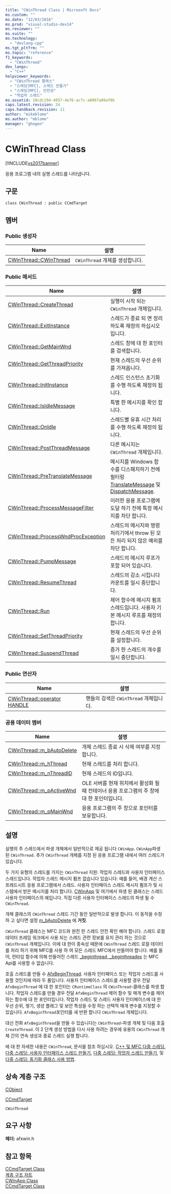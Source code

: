 ```yaml
---
title: "CWinThread Class | Microsoft Docs"
ms.custom: ""
ms.date: "12/03/2016"
ms.prod: "visual-studio-dev14"
ms.reviewer: ""
ms.suite: ""
ms.technology: 
  - "devlang-cpp"
ms.tgt_pltfrm: ""
ms.topic: "reference"
f1_keywords: 
  - "CWinThread"
dev_langs: 
  - "C++"
helpviewer_keywords: 
  - "CWinThread 클래스"
  - "스레딩[MFC], 스레드 만들기"
  - "스레딩[MFC], 안전성"
  - "작업자 스레드"
ms.assetid: 10cdc294-4057-4e76-ac7c-a8967a89af0b
caps.latest.revision: 24
caps.handback.revision: 11
author: "mikeblome"
ms.author: "mblome"
manager: "ghogen"
---
```

# CWinThread Class
[!INCLUDE[vs2017banner](../../assembler/inline/includes/vs2017banner.md)]

응용 프로그램 내의 실행 스레드를 나타냅니다.  
  
## 구문  
  
```  
class CWinThread : public CCmdTarget  
```  
  
## 멤버  
  
### Public 생성자  
  
|Name|설명|  
|----------|--------|  
|[CWinThread::CWinThread](../Topic/CWinThread::CWinThread.md)|`CWinThread` 개체를 생성합니다.|  
  
### Public 메서드  
  
|Name|설명|  
|----------|--------|  
|[CWinThread::CreateThread](../Topic/CWinThread::CreateThread.md)|실행이 시작 되는 `CWinThread` 개체입니다.|  
|[CWinThread::ExitInstance](../Topic/CWinThread::ExitInstance.md)|스레드가 종료 되 면 정리 하도록 재정의 하십시오입니다.|  
|[CWinThread::GetMainWnd](../Topic/CWinThread::GetMainWnd.md)|스레드 창에 대 한 포인터를 검색합니다.|  
|[CWinThread::GetThreadPriority](../Topic/CWinThread::GetThreadPriority.md)|현재 스레드의 우선 순위를 가져옵니다.|  
|[CWinThread::InitInstance](../Topic/CWinThread::InitInstance.md)|스레드 인스턴스 초기화를 수행 하도록 재정의 됩니다.|  
|[CWinThread::IsIdleMessage](../Topic/CWinThread::IsIdleMessage.md)|특별 한 메시지를 확인 합니다.|  
|[CWinThread::OnIdle](../Topic/CWinThread::OnIdle.md)|스레드별 유휴 시간 처리를 수행 하도록 재정의 됩니다.|  
|[CWinThread::PostThreadMessage](../Topic/CWinThread::PostThreadMessage.md)|다른 메시지는 `CWinThread` 개체입니다.|  
|[CWinThread::PreTranslateMessage](../Topic/CWinThread::PreTranslateMessage.md)|메시지를 Windows 함수를 디스패치하기 전에 필터링  [TranslateMessage](http://msdn.microsoft.com/library/windows/desktop/ms644955) 및  [DispatchMessage](http://msdn.microsoft.com/library/windows/desktop/ms644934).|  
|[CWinThread::ProcessMessageFilter](../Topic/CWinThread::ProcessMessageFilter.md)|이러한 응용 프로그램에 도달 하기 전에 특정 메시지를 차단 합니다.|  
|[CWinThread::ProcessWndProcException](../Topic/CWinThread::ProcessWndProcException.md)|스레드의 메시지와 명령 처리기에서 throw 된 모든 처리 되지 않은 예외를 차단 합니다.|  
|[CWinThread::PumpMessage](../Topic/CWinThread::PumpMessage.md)|스레드의 메시지 루프가 포함 되어 있습니다.|  
|[CWinThread::ResumeThread](../Topic/CWinThread::ResumeThread.md)|스레드의 감소 시킵니다 카운트를 일시 중단합니다.|  
|[CWinThread::Run](../Topic/CWinThread::Run.md)|제어 함수에 메시지 펌프 스레드입니다.  사용자 기본 메시지 루프를 재정의 합니다.|  
|[CWinThread::SetThreadPriority](../Topic/CWinThread::SetThreadPriority.md)|현재 스레드의 우선 순위를 설정합니다.|  
|[CWinThread::SuspendThread](../Topic/CWinThread::SuspendThread.md)|증가 한 스레드의 개수를 일시 중단합니다.|  
  
### Public 연산자  
  
|Name|설명|  
|----------|--------|  
|[CWinThread::operator HANDLE](../Topic/CWinThread::operator%20HANDLE.md)|핸들의 검색은 `CWinThread` 개체입니다.|  
  
### 공용 데이터 멤버  
  
|Name|설명|  
|----------|--------|  
|[CWinThread::m\_bAutoDelete](../Topic/CWinThread::m_bAutoDelete.md)|개체 스레드 종료 시 삭제 여부를 지정 합니다.|  
|[CWinThread::m\_hThread](../Topic/CWinThread::m_hThread.md)|현재 스레드를 처리 합니다.|  
|[CWinThread::m\_nThreadID](../Topic/CWinThread::m_nThreadID.md)|현재 스레드의 ID입니다.|  
|[CWinThread::m\_pActiveWnd](../Topic/CWinThread::m_pActiveWnd.md)|OLE 서버를 현재 위치에서 활성화 될 때 컨테이너 응용 프로그램의 주 창에 대 한 포인터입니다.|  
|[CWinThread::m\_pMainWnd](../Topic/CWinThread::m_pMainWnd.md)|응용 프로그램의 주 창으로 포인터를 보유합니다.|  
  
## 설명  
 실행의 주 스레드에서 파생 개체에서 일반적으로 제공 됩니다 `CWinApp`.  `CWinApp`파생 된 `CWinThread`.  추가 `CWinThread` 개체를 지정 된 응용 프로그램 내에서 여러 스레드가 있습니다.  
  
 두 가지 유형의 스레드를 가지는 `CWinThread` 지원: 작업자 스레드와 사용자 인터페이스 스레드입니다.  작업자 스레드 메시지 펌프 없습니다 있습니다: 예를 들어, 배경 계산 스프레드시트 응용 프로그램에서 스레드.  사용자 인터페이스 스레드 메시지 펌프가 및 시스템에서 받은 메시지를 처리 합니다.  [CWinApp](../../mfc/reference/cwinapp-class.md) 및 여기에서 파생 된 클래스는 스레드 사용자 인터페이스의 예입니다.  직접 다른 사용자 인터페이스 스레드의 파생 될 수 `CWinThread`.  
  
 개체 클래스의 `CWinThread` 스레드 기간 동안 일반적으로 발생 합니다.  이 동작을 수정 하 고 싶다면 설정  [m\_bAutoDelete](../Topic/CWinThread::m_bAutoDelete.md) 에  **거짓**.  
  
 `CWinThread` 클래스는 MFC 코드와 완전 한 스레드 안전 확인 해야 합니다.  스레드 로컬 데이터 프레임 워크에서 사용 되는 스레드 관련 정보를 유지 관리 하는 것으로 `CWinThread` 개체입니다.  이에 대 한이 종속성 때문에 `CWinThread` 스레드 로컬 데이터를 처리 하기 위해 MFC를 사용 하 여 모든 스레드 MFC에서 만들어야 합니다.  예를 들어, 런타임 함수에 의해 만들어진 스레드  [\_beginthread, \_beginthreadex](../../c-runtime-library/reference/beginthread-beginthreadex.md) 는 MFC Api를 사용할 수 없습니다.  
  
 호출 스레드를 만들 수  [AfxBeginThread](../Topic/AfxBeginThread.md).  사용자 인터페이스 또는 작업자 스레드를 사용할 것인지에 따라 두 폼입니다.  사용자 인터페이스 스레드를 사용할 경우 전달 `AfxBeginThread` 에 대 한 포인터는 `CRuntimeClass` 의 `CWinThread`\-클래스를 파생 합니다.  작업자 스레드를 만들 경우 전달 `AfxBeginThread` 제어 함수 및 매개 변수를 제어 하는 함수에 대 한 포인터입니다.  작업자 스레드 및 스레드 사용자 인터페이스에 대 한 우선 순위, 쌓기, 생성 플래그 및 보안 특성을 수정 하는 선택적 매개 변수를 지정할 수 있습니다.  `AfxBeginThread`포인터를 새 반환 합니다 `CWinThread` 개체입니다.  
  
 대신 전화 `AfxBeginThread`을 만들 수 있습니다는 `CWinThread`\-파생 개체 및 다음 호출 `CreateThread`.  이 2 단계 생성 방법을 다시 사용 하려는 경우에 유용의 `CWinThread` 개체 간의 연속 생성과 종료 스레드 실행 합니다.  
  
 에 대 한 자세한 내용은 `CWinThread`, 문서를 참조 하십시오.  [C\+\+ 및 MFC 다중 스레딩](../../parallel/multithreading-with-cpp-and-mfc.md),  [다중 스레딩: 사용자 인터페이스 스레드 만들기](../../parallel/multithreading-creating-user-interface-threads.md),  [다중 스레딩: 작업자 스레드 만들기](../../parallel/multithreading-creating-worker-threads.md), 및  [다중 스레딩: 동기화 클래스 사용 방법](../../parallel/multithreading-how-to-use-the-synchronization-classes.md).  
  
## 상속 계층 구조  
 [CObject](../../mfc/reference/cobject-class.md)  
  
 [CCmdTarget](../../mfc/reference/ccmdtarget-class.md)  
  
 `CWinThread`  
  
## 요구 사항  
 **헤더:** afxwin.h  
  
## 참고 항목  
 [CCmdTarget Class](../../mfc/reference/ccmdtarget-class.md)   
 [계층 구조 차트](../../mfc/hierarchy-chart.md)   
 [CWinApp Class](../../mfc/reference/cwinapp-class.md)   
 [CCmdTarget Class](../../mfc/reference/ccmdtarget-class.md)